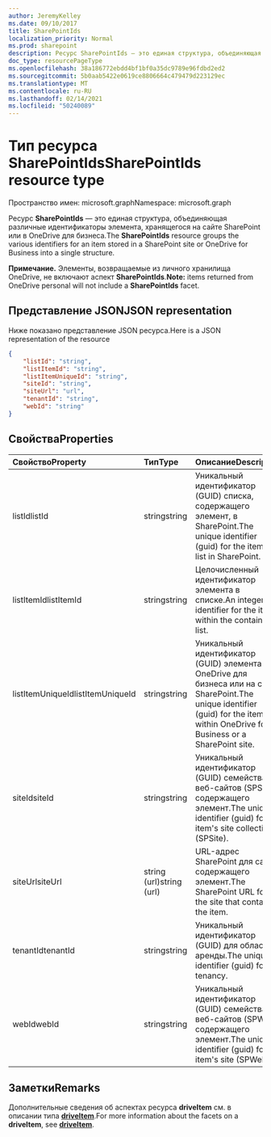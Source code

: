 ```yaml
---
author: JeremyKelley
ms.date: 09/10/2017
title: SharePointIds
localization_priority: Normal
ms.prod: sharepoint
description: Ресурс SharePointIds — это единая структура, объединяющая различные идентификаторы элемента, хранящегося на сайте SharePoint или в OneDrive для бизнеса.
doc_type: resourcePageType
ms.openlocfilehash: 38a186772ebdd4bf1bf0a35dc9789e96fdbd2ed2
ms.sourcegitcommit: 5b0aab5422e0619ce8806664c479479d223129ec
ms.translationtype: MT
ms.contentlocale: ru-RU
ms.lasthandoff: 02/14/2021
ms.locfileid: "50240089"
---
```

# <a name="sharepointids-resource-type"></a><span data-ttu-id="7f656-103">Тип ресурса SharePointIds</span><span class="sxs-lookup"><span data-stu-id="7f656-103">SharePointIds resource type</span></span>

<span data-ttu-id="7f656-104">Пространство имен: microsoft.graph</span><span class="sxs-lookup"><span data-stu-id="7f656-104">Namespace: microsoft.graph</span></span>

<span data-ttu-id="7f656-105">Ресурс **SharePointIds** — это единая структура, объединяющая различные идентификаторы элемента, хранящегося на сайте SharePoint или в OneDrive для бизнеса.</span><span class="sxs-lookup"><span data-stu-id="7f656-105">The **SharePointIds** resource groups the various identifiers for an item stored in a SharePoint site or OneDrive for Business into a single structure.</span></span>

<span data-ttu-id="7f656-106">**Примечание.** Элементы, возвращаемые из личного хранилища OneDrive, не включают аспект **SharePointIds**.</span><span class="sxs-lookup"><span data-stu-id="7f656-106">**Note:** items returned from OneDrive personal will not include a **SharePointIds** facet.</span></span>

## <a name="json-representation"></a><span data-ttu-id="7f656-107">Представление JSON</span><span class="sxs-lookup"><span data-stu-id="7f656-107">JSON representation</span></span>

<span data-ttu-id="7f656-108">Ниже показано представление JSON ресурса.</span><span class="sxs-lookup"><span data-stu-id="7f656-108">Here is a JSON representation of the resource</span></span>

<!-- {
  "blockType": "resource",
  "optionalProperties": [ "listId", "listItemId", "listItemUniqueId", "siteId", "siteUrl", "webId" ],
  "@odata.type": "microsoft.graph.sharepointIds"
}-->

```json
{
    "listId": "string",
    "listItemId": "string",
    "listItemUniqueId": "string",
    "siteId": "string",
    "siteUrl": "url",
    "tenantId": "string",
    "webId": "string"
}
```

## <a name="properties"></a><span data-ttu-id="7f656-109">Свойства</span><span class="sxs-lookup"><span data-stu-id="7f656-109">Properties</span></span>

| <span data-ttu-id="7f656-110">Свойство</span><span class="sxs-lookup"><span data-stu-id="7f656-110">Property</span></span>         | <span data-ttu-id="7f656-111">Тип</span><span class="sxs-lookup"><span data-stu-id="7f656-111">Type</span></span>         | <span data-ttu-id="7f656-112">Описание</span><span class="sxs-lookup"><span data-stu-id="7f656-112">Description</span></span>
|:-----------------|:-------------|:-------------------------------------------
| <span data-ttu-id="7f656-113">listId</span><span class="sxs-lookup"><span data-stu-id="7f656-113">listId</span></span>           | <span data-ttu-id="7f656-114">string</span><span class="sxs-lookup"><span data-stu-id="7f656-114">string</span></span>       | <span data-ttu-id="7f656-115">Уникальный идентификатор (GUID) списка, содержащего элемент, в SharePoint.</span><span class="sxs-lookup"><span data-stu-id="7f656-115">The unique identifier (guid) for the item's list in SharePoint.</span></span>
| <span data-ttu-id="7f656-116">listItemId</span><span class="sxs-lookup"><span data-stu-id="7f656-116">listItemId</span></span>       | <span data-ttu-id="7f656-117">string</span><span class="sxs-lookup"><span data-stu-id="7f656-117">string</span></span>       | <span data-ttu-id="7f656-118">Целочисленный идентификатор элемента в списке.</span><span class="sxs-lookup"><span data-stu-id="7f656-118">An integer identifier for the item within the containing list.</span></span>
| <span data-ttu-id="7f656-119">listItemUniqueId</span><span class="sxs-lookup"><span data-stu-id="7f656-119">listItemUniqueId</span></span> | <span data-ttu-id="7f656-120">string</span><span class="sxs-lookup"><span data-stu-id="7f656-120">string</span></span>       | <span data-ttu-id="7f656-121">Уникальный идентификатор (GUID) элемента в OneDrive для бизнеса или на сайте SharePoint.</span><span class="sxs-lookup"><span data-stu-id="7f656-121">The unique identifier (guid) for the item within OneDrive for Business or a SharePoint site.</span></span>
| <span data-ttu-id="7f656-122">siteId</span><span class="sxs-lookup"><span data-stu-id="7f656-122">siteId</span></span>           | <span data-ttu-id="7f656-123">string</span><span class="sxs-lookup"><span data-stu-id="7f656-123">string</span></span>       | <span data-ttu-id="7f656-124">Уникальный идентификатор (GUID) семейства веб-сайтов (SPSite), содержащего элемент.</span><span class="sxs-lookup"><span data-stu-id="7f656-124">The unique identifier (guid) for the item's site collection (SPSite).</span></span>
| <span data-ttu-id="7f656-125">siteUrl</span><span class="sxs-lookup"><span data-stu-id="7f656-125">siteUrl</span></span>          | <span data-ttu-id="7f656-126">string (url)</span><span class="sxs-lookup"><span data-stu-id="7f656-126">string (url)</span></span> | <span data-ttu-id="7f656-127">URL-адрес SharePoint для сайта, содержащего элемент.</span><span class="sxs-lookup"><span data-stu-id="7f656-127">The SharePoint URL for the site that contains the item.</span></span>
| <span data-ttu-id="7f656-128">tenantId</span><span class="sxs-lookup"><span data-stu-id="7f656-128">tenantId</span></span>         | <span data-ttu-id="7f656-129">string</span><span class="sxs-lookup"><span data-stu-id="7f656-129">string</span></span>       | <span data-ttu-id="7f656-130">Уникальный идентификатор (GUID) для области аренды.</span><span class="sxs-lookup"><span data-stu-id="7f656-130">The unique identifier (guid) for the tenancy.</span></span>
| <span data-ttu-id="7f656-131">webId</span><span class="sxs-lookup"><span data-stu-id="7f656-131">webId</span></span>            | <span data-ttu-id="7f656-132">string</span><span class="sxs-lookup"><span data-stu-id="7f656-132">string</span></span>       | <span data-ttu-id="7f656-133">Уникальный идентификатор (GUID) семейства веб-сайтов (SPWeb), содержащего элемент.</span><span class="sxs-lookup"><span data-stu-id="7f656-133">The unique identifier (guid) for the item's site (SPWeb).</span></span>

## <a name="remarks"></a><span data-ttu-id="7f656-134">Заметки</span><span class="sxs-lookup"><span data-stu-id="7f656-134">Remarks</span></span>

<span data-ttu-id="7f656-135">Дополнительные сведения об аспектах ресурса **driveItem** см. в описании типа [**driveItem**](driveitem.md).</span><span class="sxs-lookup"><span data-stu-id="7f656-135">For more information about the facets on a **driveItem**, see [**driveItem**](driveitem.md).</span></span>



<!-- uuid: 8fcb5dbc-d5aa-4681-8e31-b001d5168d79
2015-10-25 14:57:30 UTC -->
<!-- {
  "type": "#page.annotation",
  "description": "The SharepointIds facet provides Sharepoint ids associated with an item.",
  "keywords": "item, unique, id, csom, facet",
  "section": "documentation",
  "tocPath": "Facets/SharepointIds"
} -->

